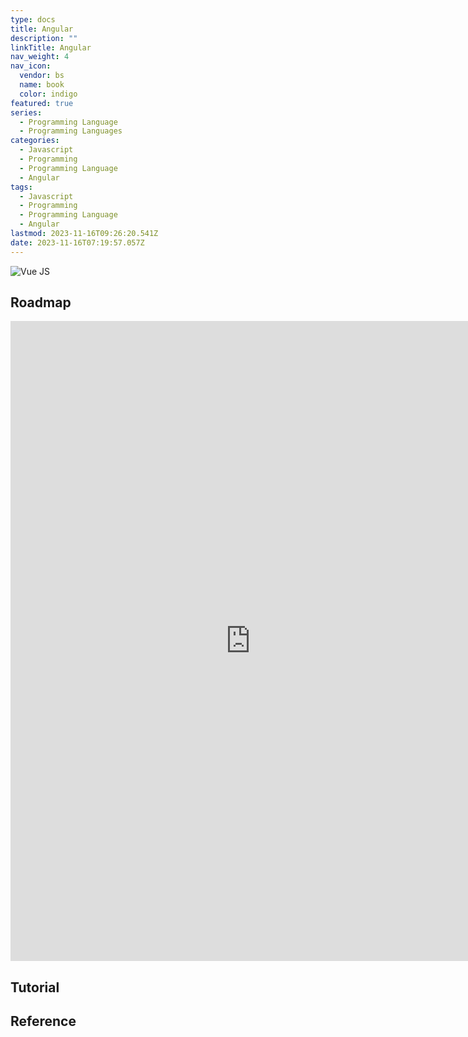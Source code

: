 ```yaml
---
type: docs
title: Angular
description: ""
linkTitle: Angular
nav_weight: 4
nav_icon:
  vendor: bs
  name: book
  color: indigo
featured: true
series:
  - Programming Language
  - Programming Languages
categories:
  - Javascript
  - Programming
  - Programming Language
  - Angular
tags:
  - Javascript
  - Programming
  - Programming Language
  - Angular
lastmod: 2023-11-16T09:26:20.541Z
date: 2023-11-16T07:19:57.057Z
---
```


![Vue JS](/programming/vue-js.png#center)

## Roadmap

<p align="center">
<iframe width="768" height="1024" src="https://roadmap.sh/vue?s=652b754df43a58c923ce9d26" frameborder="0" allow="accelerometer; autoplay; encrypted-media; gyroscope; picture-in-picture" allowfullscreen></iframe>
</p>

## Tutorial

## Reference
